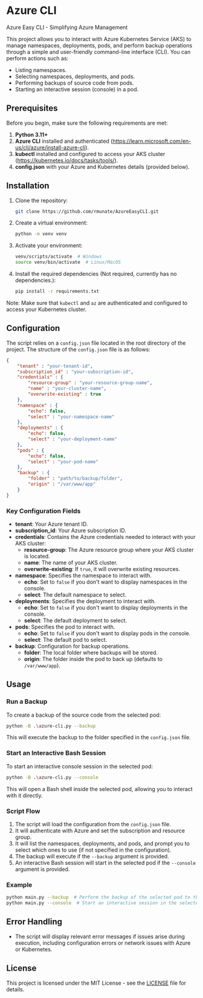 # Azure CLI

Azure Easy CLI - Simplifying Azure Management

This project allows you to interact with Azure Kubernetes Service (AKS) to manage namespaces, deployments, pods, and perform backup operations through a simple and user-friendly command-line interface (CLI). You can perform actions such as:

- Listing namespaces.
- Selecting namespaces, deployments, and pods.
- Performing backups of source code from pods.
- Starting an interactive session (console) in a pod.

## Prerequisites

Before you begin, make sure the following requirements are met:

1. **Python 3.11+**
2. **Azure CLI** installed and authenticated (https://learn.microsoft.com/en-us/cli/azure/install-azure-cli).
3. **kubectl** installed and configured to access your AKS cluster (https://kubernetes.io/docs/tasks/tools/).
4. **config.json** with your Azure and Kubernetes details (provided below).

## Installation

1. Clone the repository:
   ```bash
   git clone https://github.com/rmunate/AzureEasyCLI.git
   ```

2. Create a virtual environment:
   ```bash
   python -m venv venv
   ```

3. Activate your environment:
   ```bash
   venv/scripts/activate  # Windows
   source venv/bin/activate  # Linux/MacOS
   ```

4. Install the required dependencies (Not required, currently has no dependencies.):
   ```bash
   pip install -r requirements.txt
   ```

Note: Make sure that `kubectl` and `az` are authenticated and configured to access your Kubernetes cluster.

## Configuration

The script relies on a `config.json` file located in the root directory of the project. The structure of the `config.json` file is as follows:

```json
{
    "tenant" : "your-tenant-id",
    "subscription_id" : "your-subscription-id",
    "credentials" : {
        "resource-group" : "your-resource-group-name",
        "name" : "your-cluster-name",
        "overwrite-existing" : true
    },
    "namespace" : {
        "echo": false,
        "select" : "your-namespace-name"
    },
    "deployments" : {
        "echo": false,
        "select" : "your-deployment-name"
    },
    "pods" : {
        "echo": false,
        "select" : "your-pod-name"
    },
    "backup" : {
        "folder" : "path/to/backup/folder",
        "origin" : "/var/www/app"
    }
}
```

### Key Configuration Fields

- **tenant**: Your Azure tenant ID.
- **subscription_id**: Your Azure subscription ID.
- **credentials**: Contains the Azure credentials needed to interact with your AKS cluster:
  - **resource-group**: The Azure resource group where your AKS cluster is located.
  - **name**: The name of your AKS cluster.
  - **overwrite-existing**: If `true`, it will overwrite existing resources.
- **namespace**: Specifies the namespace to interact with.
  - **echo**: Set to `false` if you don't want to display namespaces in the console.
  - **select**: The default namespace to select.
- **deployments**: Specifies the deployment to interact with.
  - **echo**: Set to `false` if you don't want to display deployments in the console.
  - **select**: The default deployment to select.
- **pods**: Specifies the pod to interact with.
  - **echo**: Set to `false` if you don't want to display pods in the console.
  - **select**: The default pod to select.
- **backup**: Configuration for backup operations.
  - **folder**: The local folder where backups will be stored.
  - **origin**: The folder inside the pod to back up (defaults to `/var/www/app`).

## Usage

### Run a Backup

To create a backup of the source code from the selected pod:

```bash
python -B .\azure-cli.py --backup
```

This will execute the backup to the folder specified in the `config.json` file.

### Start an Interactive Bash Session

To start an interactive console session in the selected pod:

```bash
python -B .\azure-cli.py --console
```

This will open a Bash shell inside the selected pod, allowing you to interact with it directly.

### Script Flow

1. The script will load the configuration from the `config.json` file.
2. It will authenticate with Azure and set the subscription and resource group.
3. It will list the namespaces, deployments, and pods, and prompt you to select which ones to use (if not specified in the configuration).
4. The backup will execute if the `--backup` argument is provided.
5. An interactive Bash session will start in the selected pod if the `--console` argument is provided.

### Example

```bash
python main.py --backup  # Perform the backup of the selected pod to the configured local folder
python main.py --console  # Start an interactive session in the selected pod
```

## Error Handling

- The script will display relevant error messages if issues arise during execution, including configuration errors or network issues with Azure or Kubernetes.

## License

This project is licensed under the MIT License - see the [LICENSE](LICENSE) file for details.